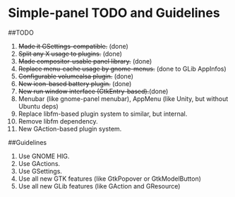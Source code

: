 Simple-panel TODO and Guidelines
================================

##TODO

1. ~~Made it GSettings-compatible.~~ (done)
2. ~~Split any X usage to plugins.~~ (done)
3. ~~Made compositor-usable panel library.~~ (done)
4. ~~Replace menu-cache usage by gnome-menus.~~ (done to GLib AppInfos)
5. ~~Configurable volumealsa plugin.~~ (done)
6. ~~New icon-based battery plugin.~~ (done)
7. ~~New run window interface (GtkEntry-based).~~(done)
8. Menubar (like gnome-panel menubar), AppMenu (like Unity, but without Ubuntu deps)
9. Replace libfm-based plugin system to similar, but internal.
10. Remove libfm dependency.
11. New GAction-based plugin system.

##Guidelines

1. Use GNOME HIG.
2. Use GActions.
3. Use GSettings.
4. Use all new GTK features (like GtkPopover or GtkModelButton)
5. Use all new GLib features (like GAction and GResource)
